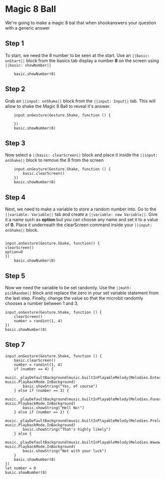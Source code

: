 # Magic 8 Ball
We're going to make a magic 8 bal that when shookanswers your question with a generic answer


## Step 1
To start, we need the 8 number to be seen at the start. Use an ``||basic: onStart||`` block from the basics tab
display a number **8** on the screen using ``||basic: showNumber||``
```blocks
    basic.showNumber(8)
```

## Step 2
Grab an ``||input: onShake||`` block from the ``||input: Input||`` tab. This will allow to shake the Magic 8 Ball to reveal it's answer.
```blocks
    input.onGesture(Gesture.Shake, function () {

    })
    basic.showNumber(8)
```

## Step 3
Now select a ``||basic: clearScreen||`` block and place it inside the ``||input: onShake||`` block to remove the 8 from the screen
```blocks
    input.onGesture(Gesture.Shake, function () {
        basic.clearScreen()
    })
    basic.showNumber(8)
```

## Step 4
Next, we need to make a variable to store a random number into.  Go to the ``||variable: Variable||`` tab and create a ``||variable: new Variable||``. 
Give it a name such as **option** but you can choose any name and set it to a value of **0**. Place it underneath the clearScreen command inside your ``||input: onShake||`` block.
```blocks

input.onGesture(Gesture.Shake, function() {
clearScreen()
option=0
})
    basic.showNumber(8)
```
## Step 5
Now we need the variable to be set randomly.  Use the ``||math: pickRandom||`` block and replace the zero in your set variable statement
from the last step.  Finally, change the value so that the microbit randomly chooses a number between 1 and 3.
```blocks
input.onGesture(Gesture.Shake, function () {
    clearScreen()
    number = randint(1, 4)
})
basic.showNumber(8)
```

## Step 7
```blocks
input.onGesture(Gesture.Shake, function () {
    basic.clearScreen()
    number = randint(1, 4)
    if (number == 4) {
        music._playDefaultBackground(music.builtInPlayableMelody(Melodies.Entertainer), music.PlaybackMode.InBackground)
        basic.showString("Yes, of course")
    } else if (number == 3) {
        music._playDefaultBackground(music.builtInPlayableMelody(Melodies.Funeral), music.PlaybackMode.InBackground)
        basic.showString("Hell No!")
    } else if (number == 2) {
        music._playDefaultBackground(music.builtInPlayableMelody(Melodies.Prelude), music.PlaybackMode.InBackground)
        basic.showString("That's highly likely")
    } else {
        music._playDefaultBackground(music.builtInPlayableMelody(Melodies.Wawawawaa), music.PlaybackMode.InBackground)
        basic.showString("Not with your luck")
    }
    basic.showNumber(8)
})
let number = 0
basic.showNumber(8)

```